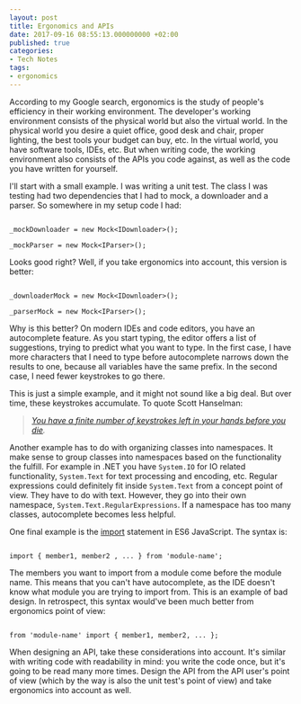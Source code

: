 ```yaml
---
layout: post
title: Ergonomics and APIs
date: 2017-09-16 08:55:13.000000000 +02:00
published: true
categories:
- Tech Notes
tags:
- ergonomics
---
```


According to my Google search, ergonomics is the study of people's efficiency in their working environment. The developer's working environment consists of the physical world but also the virtual world. In the physical world you desire a quiet office, good desk and chair, proper lighting, the best tools your budget can buy, etc. In the virtual world, you have software tools, IDEs, etc. But when writing code, the working environment also consists of the APIs you code against, as well as the code you have written for yourself.

<!--more-->

I'll start with a small example. I was writing a unit test. The class I was testing had two dependencies that I had to mock, a downloader and a parser. So somewhere in my setup code I had:

```

_mockDownloader = new Mock<IDownloader>();

_mockParser = new Mock<IParser>();

```

Looks good right? Well, if you take ergonomics into account, this version is better:

```

_downloaderMock = new Mock<IDownloader>();

_parserMock = new Mock<IParser>();

```

Why is this better? On modern IDEs and code editors, you have an autocomplete feature. As you start typing, the editor offers a list of suggestions, trying to predict what you want to type. In the first case, I have more characters that I need to type before autocomplete narrows down the results to one, because all variables have the same prefix. In the second case, I need fewer keystrokes to go there.

This is just a simple example, and it might not sound like a big deal. But over time, these keystrokes accumulate. To quote Scott Hanselman:
<blockquote>
<em><a href="http://keysleft.com/" target="_blank" rel="noopener">You have a finite number of keystrokes left in your hands before you die</a>.</em></blockquote>

Another example has to do with organizing classes into namespaces. It make sense to group classes into namespaces based on the functionality the fulfill. For example in .NET you have <code>System.IO</code> for IO related functionality, <code>System.Text</code> for text processing and encoding, etc. Regular expressions could definitely fit inside <code>System.Text</code> from a concept point of view. They have to do with text. However, they go into their own namespace, <code>System.Text.RegularExpressions</code>. If a namespace has too many classes, autocomplete becomes less helpful.

One final example is the <a href="https://developer.mozilla.org/en-US/docs/Web/JavaScript/Reference/Statements/import" target="_blank" rel="noopener">import</a> statement in ES6 JavaScript. The syntax is:

```

import { member1, member2 , ... } from 'module-name';

```

The members you want to import from a module come before the module name. This means that you can't have autocomplete, as the IDE doesn't know what module you are trying to import from. This is an example of bad design. In retrospect, this syntax would've been much better from ergonomics point of view:

```

from 'module-name' import { member1, member2, ... };

```

When designing an API, take these considerations into account. It's similar with writing code with readability in mind: you write the code once, but it's going to be read many more times. Design the API from the API user's point of view (which by the way is also the unit test's point of view) and take ergonomics into account as well.


